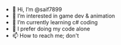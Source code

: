 - 👋 Hi, I’m @saif7899
- 👀 I’m interested in game dev & animation
- 🌱 I’m currently learning c# coding
- 👤 I prefer doing my code alone 
- 📫 How to reach me; don't

<!---
saif7899/saif7899 is a ✨ special ✨ repository because its `README.md` (this file) appears on your GitHub profile.
You can click the Preview link to take a look at your changes.
--->
